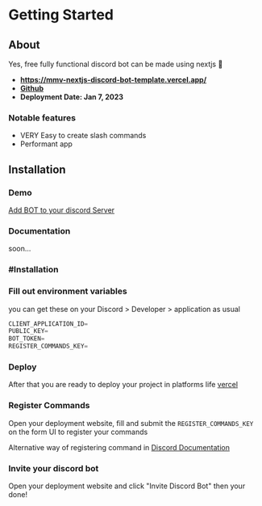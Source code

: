# Getting Started

## About

Yes, free fully functional discord bot can be made using nextjs 🤯

- **https://mmv-nextjs-discord-bot-template.vercel.app/**
- **[Github](https://github.com/mmvergara/mmv-nextjs-discord-bot-template)**
- **Deployment Date: Jan 7, 2023**

### Notable features

- VERY Easy to create slash commands
- Performant app

## Installation

### Demo

[Add BOT to your discord Server](https://discord.com/api/oauth2/authorize?client_id=1060978886378266736&permissions=277025445888&scope=bot%20applications.commands)

### Documentation

soon...

### #Installation

### Fill out environment variables

you can get these on your Discord > Developer > application as usual

```js
CLIENT_APPLICATION_ID=
PUBLIC_KEY=
BOT_TOKEN=
REGISTER_COMMANDS_KEY=
```

### Deploy

After that you are ready to deploy your project in platforms life [vercel](https://vercel.com/)

### Register Commands

Open your deployment website, fill and submit the `REGISTER_COMMANDS_KEY` on the form UI to register your commands

Alternative way of registering command in
[Discord Documentation](https://discord.com/developers/docs/interactions/application-commands#endpoints)

### Invite your discord bot

Open your deployment website and click "Invite Discord Bot" then your done!
